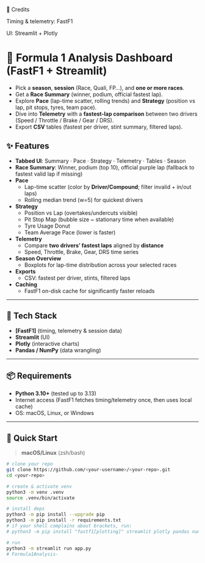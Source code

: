 🤝 Credits

Timing & telemetry: FastF1

UI: Streamlit + Plotly


# 🏁 Formula 1 Analysis Dashboard (FastF1 + Streamlit)

- Pick a **season**, **session** (Race, Quali, FP…), and **one or more races**.
- Get a **Race Summary** (winner, podium, official fastest lap).
- Explore **Pace** (lap-time scatter, rolling trends) and **Strategy** (position vs lap, pit stops, tyres, team pace).
- Dive into **Telemetry** with a **fastest-lap comparison** between two drivers (Speed / Throttle / Brake / Gear / DRS).
- Export **CSV** tables (fastest per driver, stint summary, filtered laps).


## ✨ Features

- **Tabbed UI**: Summary · Pace · Strategy · Telemetry · Tables · Season
- **Race Summary**: Winner, podium (top 10), official purple lap (fallback to fastest valid lap if missing)
- **Pace**
  - Lap-time scatter (color by **Driver/Compound**; filter invalid + in/out laps)
  - Rolling median trend (w=5) for quickest drivers
- **Strategy**
  - Position vs Lap (overtakes/undercuts visible)
  - Pit Stop Map (bubble size ~ stationary time when available)
  - Tyre Usage Donut
  - Team Average Pace (lower is faster)
- **Telemetry**
  - Compare **two drivers’ fastest laps** aligned by **distance**
  - Speed, Throttle, Brake, Gear, DRS time series
- **Season Overview**
  - Boxplots for lap-time distribution across your selected races
- **Exports**
  - CSV: fastest per driver, stints, filtered laps
- **Caching**
  - FastF1 on-disk cache for significantly faster reloads

---

## 🧰 Tech Stack

- **[FastF1]** (timing, telemetry & session data)
- **Streamlit** (UI)
- **Plotly** (interactive charts)
- **Pandas / NumPy** (data wrangling)

---

## 📦 Requirements

- **Python 3.10+** (tested up to 3.13)
- Internet access (FastF1 fetches timing/telemetry once, then uses local cache)
- OS: macOS, Linux, or Windows

---

## 🚀 Quick Start

> **macOS/Linux** (zsh/bash)

```bash
# clone your repo
git clone https://github.com/<your-username>/<your-repo>.git
cd <your-repo>

# create & activate venv
python3 -m venv .venv
source .venv/bin/activate

# install deps
python3 -m pip install --upgrade pip
python3 -m pip install -r requirements.txt
# if your shell complains about brackets, run:
# python3 -m pip install "fastf1[plotting]" streamlit plotly pandas numpy

# run
python3 -m streamlit run app.py
# Formula1Analysis-


